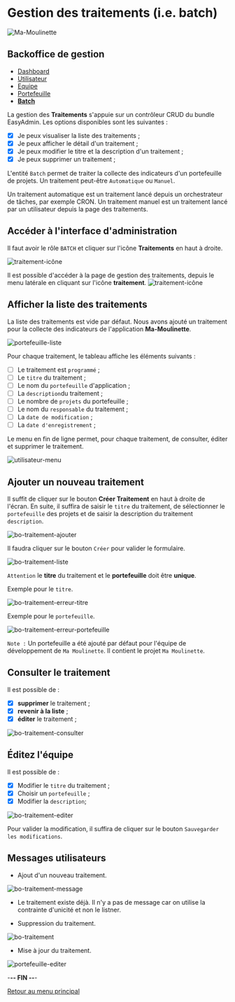 # Gestion des traitements (i.e. batch)

![Ma-Moulinette](/documentation/ressources/home-000.jpg)

## Backoffice de gestion

* [Dashboard](/documentation/dashboard.md)
* [Utilisateur](/documentation/utilisateur.md)
* [Equipe](/documentation/equipe.md)
* [Portefeuille](/documentation/portefeuille.md)
* [**Batch**](/documentation/batch.md)

La gestion des **Traitements** s'appuie sur un contrôleur CRUD du bundle EasyAdmin. Les options disponibles sont les suivantes :

* [X] Je peux visualiser la liste des traitements ;
* [X] Je peux afficher le détail d'un traitement ;
* [X] Je peux modifier le titre et la description d'un traitement ;
* [X] Je peux supprimer un traitement ;

L'entité `Batch` permet de traiter la collecte des indicateurs d'un portefeuille de projets. Un traitement peut-être `Automatique` ou `Manuel`.

Un traitement automatique est un traitement lancé depuis un orchestrateur de tâches, par exemple CRON. Un traitement manuel est un traitement lancé par un utilisateur depuis la page des traitements.

## Accéder à l'interface d'administration

Il faut avoir le rôle `BATCH` et cliquer sur l'icône **Traitements** en haut à droite.

![traitement-icône](/documentation/ressources/bo-traitement-000.jpg)

Il est possible d'accéder à la page de gestion des traitements, depuis le menu latérale en cliquant sur l'icône **traitement**.
![traitement-icône](/documentation/ressources/bo-traitement-001.jpg)

## Afficher la liste des traitements

La liste des traitements est vide par défaut. Nous avons ajouté un traitement pour la collecte des indicateurs de l'application **Ma-Moulinette**.

![portefeuille-liste](/documentation/ressources/bo-traitement-002.jpg)

Pour chaque traitement, le tableau affiche les éléments suivants  :

* [ ] Le traitement est `programmé` ;
* [ ] Le `titre` du traitement ;
* [ ] Le nom du `portefeuille` d'application ;
* [ ] La `description`du traitement ;
* [ ] Le nombre de `projets` du portefeuille ;
* [ ] Le nom du `responsable` du traitement ;
* [ ] La `date de modification` ;
* [ ] La `date d'enregistrement` ;

Le menu en fin de ligne permet, pour chaque traitement, de consulter, éditer et supprimer le traitement.

![utilisateur-menu](/documentation/ressources/utilisateur-003.jpg)

## Ajouter un nouveau traitement

Il suffit de cliquer sur le bouton **Créer Traitement** en haut à droite de l'écran. En suite, il suffira de saisir le `titre` du traitement, de sélectionner le `portefeuille` des projets et de saisir la description du traitement `description`.

![bo-traitement-ajouter](/documentation/ressources/bo-traitement-003.jpg)

Il faudra cliquer sur le bouton `Créer` pour valider le formulaire.

![bo-traitement-liste](/documentation/ressources/bo-traitement-004.jpg)

`Attention` le **titre** du traitement et le **portefeuille** doit être **unique**.

Exemple pour le `titre`.

![bo-traitement-erreur-titre](/documentation/ressources/bo-traitement-005.jpg)

Exemple pour le `portefeuille`.

![bo-traitement-erreur-portefeuille](/documentation/ressources/bo-traitement-005a.jpg)

`Note :` Un portefeuille a été ajouté par défaut pour l'équipe de développement de `Ma Moulinette`. Il contient le projet `Ma Moulinette`.

## Consulter le traitement

Il est possible de :

* [x] **supprimer** le traitement ;
* [x] **revenir à la liste** ;
* [x] **éditer** le traitement ;

![bo-traitement-consulter](/documentation/ressources/bo-traitement-006.jpg)

## Éditez l'équipe

Il est possible de :

* [x] Modifier le `titre` du traitement ;
* [x] Choisir un `portefeuille` ;
* [x] Modifier la `description`;

![bo-traitement-editer](/documentation/ressources/bo-traitement-007.jpg)

Pour valider la modification, il suffira de cliquer sur le bouton `Sauvegarder les modifications`.

## Messages utilisateurs

* Ajout d'un nouveau traitement.

![bo-traitement-message](/documentation/ressources/bo-traitement-008.jpg)

* Le traitement existe déjà. Il n'y a pas de message car on utilise la contrainte d'unicité et non le listner.

* Suppression du traitement.

![bo-traitement](/documentation/ressources/bo-traitement-010.jpg)

* Mise à jour du traitement.

![portefeuille-editer](/documentation/ressources/bo-traitement-011.jpg)

-**-- FIN --**-

[Retour au menu principal](/README.md)
